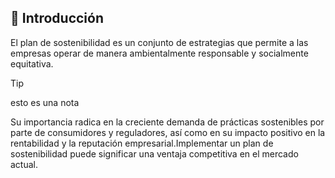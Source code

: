 ## 📑 Introducción

El plan de sostenibilidad es un conjunto de estrategias que permite a las empresas operar de manera ambientalmente responsable y socialmente equitativa.

> [!TIP]
> esto es una nota

Su importancia radica en la creciente demanda de prácticas sostenibles por parte de consumidores y reguladores, así como en su impacto positivo en la rentabilidad y la reputación empresarial.Implementar un plan de sostenibilidad puede significar una ventaja competitiva en el mercado actual.
